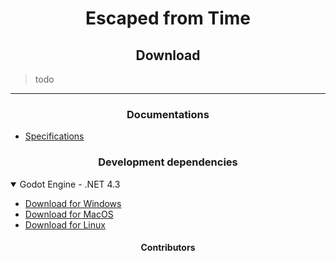 <h1 align="center">
    Escaped from Time
</h1>

<h2 align="center">
    Download
</h2>

> todo

<hr>

<h3 align="center">
    Documentations
</h3>

<ul>
    <li>
        <a href="./Docs/specifications.md">
           Specifications
        </a>
    </li>
</ul>

<h3 align="center">
    Development dependencies
</h3>

<details open>
    <summary>
        Godot Engine - .NET 4.3
    </summary>
    <ul>
        <li>
            <a href="https://github.com/godotengine/godot/releases/download/4.3-stable/Godot_v4.3-stable_mono_win64.zip">
                Download for Windows
            </a>
        </li>
        <li>
            <a href="https://github.com/godotengine/godot/releases/download/4.3-stable/Godot_v4.3-stable_mono_macos.universal.zip">
                Download for MacOS
            </a>
        </li>
        <li>
            <a href="https://github.com/godotengine/godot/releases/download/4.3-stable/Godot_v4.3-stable_mono_linux_x86_64.zip">
                Download for Linux
            </a>
        </li>
    </ul>
</details>

<h4 align="center">
    Contributors
</h4>
